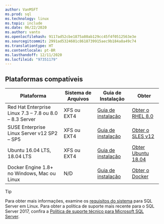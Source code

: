 ```yaml
---
author: VanMSFT
ms.prod: sql
ms.technology: linux
ms.topic: include
ms.date: 06/22/2020
ms.author: vanto
ms.openlocfilehash: 9117ad52cbe1875a80ab129cc45f4f0512563e3e
ms.sourcegitcommit: 2991ad5324601c8618739915aec9b184a8a49c74
ms.translationtype: HT
ms.contentlocale: pt-BR
ms.lasthandoff: 12/11/2020
ms.locfileid: "97351179"
---
```

## <a name="supported-platforms"></a>Plataformas compatíveis

| Plataforma | Sistema de Arquivos | Guia de Instalação | Obter |
|-----|-----|-----|-----|
| Red Hat Enterprise Linux 7.3 – 7.8 ou 8.0 – 8.3 Server | XFS ou EXT4 | [Guia de instalação](../linux/quickstart-install-connect-red-hat.md) | [Obter o RHEL 8.0](https://access.redhat.com/products/red-hat-enterprise-linux/evaluation) |
| SUSE Enterprise Linux Server v12 SP2 – SP5 | XFS ou EXT4 | [Guia de instalação](../linux/quickstart-install-connect-suse.md) | [Obter o SLES v12](https://www.suse.com/products/server) |
| Ubuntu 16.04 LTS, 18.04 LTS | XFS ou EXT4 | [Guia de instalação](../linux/quickstart-install-connect-ubuntu.md) | [Obter Ubuntu 18.04](http://releases.ubuntu.com/bionic/) |
| Docker Engine 1.8+ no Windows, Mac ou Linux | N/D | [Guia de instalação](../linux/quickstart-install-connect-docker.md) | [Obter o Docker](https://www.docker.com/get-started) |

> [!TIP]
> Para obter mais informações, examine os [requisitos do sistema](../linux/sql-server-linux-setup.md#system) para SQL Server em Linux. Para obter a política de suporte mais recente para o SQL Server 2017, confira a [Política de suporte técnico para Microsoft SQL Server](https://support.microsoft.com/help/4047326/support-policy-for-microsoft-sql-server).